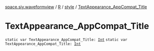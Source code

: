 [space.siy.waveformview](../../index.md) / [R](../index.md) / [style](index.md) / [TextAppearance_AppCompat_Title](./-text-appearance_-app-compat_-title.md)

# TextAppearance_AppCompat_Title

`static var TextAppearance_AppCompat_Title: `[`Int`](https://kotlinlang.org/api/latest/jvm/stdlib/kotlin/-int/index.html)
`static var TextAppearance_AppCompat_Title: `[`Int`](https://kotlinlang.org/api/latest/jvm/stdlib/kotlin/-int/index.html)